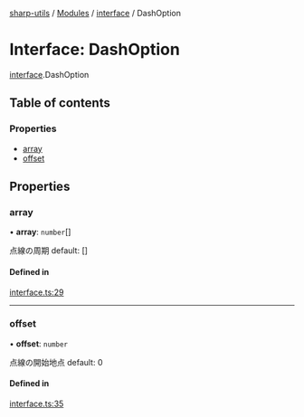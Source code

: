[sharp-utils](../README.md) / [Modules](../modules.md) / [interface](../modules/interface.md) / DashOption

# Interface: DashOption

[interface](../modules/interface.md).DashOption

## Table of contents

### Properties

- [array](interface.DashOption.md#array)
- [offset](interface.DashOption.md#offset)

## Properties

### array

• **array**: `number`[]

点線の周期
default: []

#### Defined in

[interface.ts:29](https://github.com/Manju2367/sharpUtils/blob/27aec64/interface.ts#L29)

___

### offset

• **offset**: `number`

点線の開始地点
default: 0

#### Defined in

[interface.ts:35](https://github.com/Manju2367/sharpUtils/blob/27aec64/interface.ts#L35)
